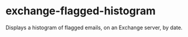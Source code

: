 # exchange-flagged-histogram

Displays a histogram of flagged emails, on an Exchange server, by date.
